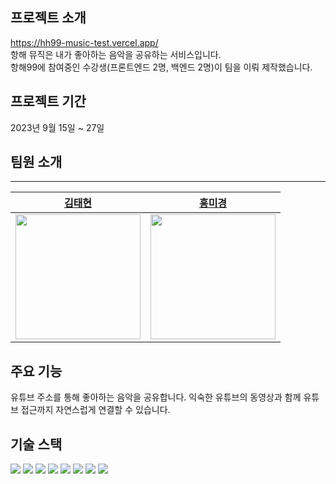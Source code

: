 ## 프로젝트 소개
https://hh99-music-test.vercel.app/  
항해 뮤직은 내가 좋아하는 음악을 공유하는 서비스입니다.  
항해99에 참여중인 수강생(프론트엔드 2명, 백엔드 2명)이 팀을 이뤄 제작했습니다.  
  
## 프로젝트 기간
2023년 9월 15일 ~ 27일

## 팀원 소개
---
|[김태현](https://github.com/ted0729)|[홍미경](https://github.com/nvnhong)|
|:-:|:-:|
|<img src="https://avatars.githubusercontent.com/u/138233242?v=4" width="200" height="200"/>|<img src="https://avatars.githubusercontent.com/u/134766917?v=4" width="200" height="200"/>|

## 주요 기능
유튜브 주소를 통해 좋아하는 음악을 공유합니다. 익숙한 유튜브의 동영상과 함께 유튜브 접근까지 자연스럽게 연결할 수 있습니다.

## 기술 스택
<div>
 <img src="https://img.shields.io/badge/javascript-F7DF1E?style=for-the-badge&logo=javascript&logoColor=black">
 <img src="https://img.shields.io/badge/styled-component-DB7093?style=for-the-badge&logo=styled-component&logoColor=black">
 <img src="https://img.shields.io/badge/react-61DAFB?style=for-the-badge&logo=react&logoColor=black">
 <img src="https://img.shields.io/badge/redux-764ABC?style=for-the-badge&logo=redux&logoColor=black">
 <img src="https://img.shields.io/badge/reactrouter-CA4245?style=for-the-badge&logo=reactrouter&logoColor=black">
 <img src="https://img.shields.io/badge/reactquery-FF4154?style=for-the-badge&logo=reactquery&logoColor=black">
 <img src="https://img.shields.io/badge/tailwindcss-06B6D4?style=for-the-badge&logo=tailwindcss&logoColor=black">
 <img src="https://img.shields.io/badge/vercel-000000?style=for-the-badge&logo=vercel&logoColor=white">
</div>
